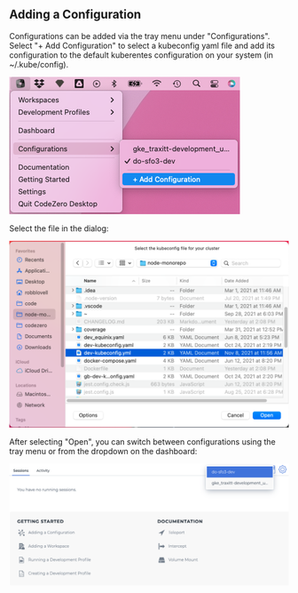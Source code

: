 ## Adding a Configuration

Configurations can be added via the tray menu under "Configurations". Select "+ Add Configuration" to select a kubeconfig yaml file and add its configuration to the
default kuberentes configuration on your system (in ~/.kube/config).

![Menu Add](../../_media/app/add-configuration.png)

Select the file in the dialog:

![Dialog Select Config](../../_media/app/dialog-select-config.png)

After selecting "Open", you can switch between configurations using the tray menu or from the dropdown on the dashboard:

![Menu Cluster](../../_media/app/switch-configuration.png)